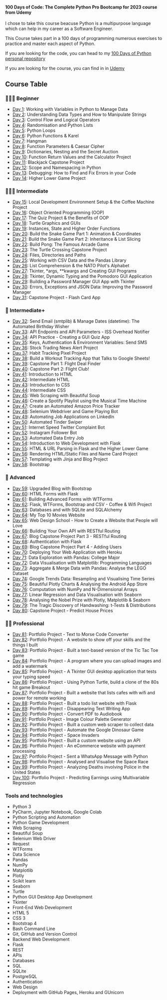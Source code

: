 
#### 100 Days of Code: The Complete Python Pro Bootcamp for 2023 course from Udemy

I chose to take this course beacuse Python is a multipurpose language which can help in my career as a Software Engineer.

This Course takes part in a 100 days of programming numerous exercises to practice and master each aspect of Python.

If you are looking for the code, you can head to my [100 Days of Python personal repository](https://github.com/Javierdemarco/100daysofpython)

If you are looking for the course, you can find in in [Udemy](https://www.udemy.com/course/100-days-of-code/)

## Course Table

### 👨🏻‍🎓 Beginner
- [Day 1](https://github.com/Javierdemarco/100daysofpython/tree/main/code/Day1_Variables): Working with Variables in Python to Manage Data
- [Day 2](https://github.com/Javierdemarco/100daysofpython/tree/main/code/Day2_Data_Types): Understanding Data Types and How to Manipulate Strings
- [Day 3](https://github.com/Javierdemarco/100daysofpython/tree/main/code/Day3_Flow_and_Logical_Operators): Control Flow and Logical Operators
- [Day 4](https://github.com/Javierdemarco/100daysofpython/tree/main/code/Day4_Random_and_Lists): Randomisation and Python Lists
- [Day 5](https://github.com/Javierdemarco/100daysofpython/tree/main/code/Day5_Loops): Python Loops
- [Day 6](https://github.com/Javierdemarco/100daysofpython/tree/main/code/Day6_Functions): Python Functions & Karel
- [Day 7](https://github.com/Javierdemarco/100daysofpython/tree/main/code/Day7_Hangman): Hangman
- [Day 8](https://github.com/Javierdemarco/100daysofpython/tree/main/code/Day8_Parameters_CaesarCipher): Function Parameters & Caesar Cipher
- [Day 9](https://github.com/Javierdemarco/100daysofpython/tree/main/code/Day9_Dictionaries): Dictionaries, Nesting and the Secret Auction
- [Day 10](https://github.com/Javierdemarco/100daysofpython/tree/main/code/Day10_Functions_Outputs): Function Return Values and the Calculator Project
- [Day 11](https://github.com/Javierdemarco/100daysofpython/tree/main/code/Day11_Blackjack): Blackjack Capstone Project
- [Day 12](https://github.com/Javierdemarco/100daysofpython/tree/main/code/Day12_Scope_NumberGuessing): Scope and Namespacing in Python
- [Day 13](https://github.com/Javierdemarco/100daysofpython/tree/main/code/Day13_Debugging): Debugging: How to Find and Fix Errors in your Code
- [Day 14](https://github.com/Javierdemarco/100daysofpython/tree/main/code/Day14_Higher_Lower_Game): Higher Lower Game Project

### 🏋🏻‍♂️ Intermediate
- [Day 15](https://github.com/Javierdemarco/100daysofpython/tree/main/code/Day15_CoffeeMachine): Local Development Environment Setup & the Coffee Machine Project
- [Day 16](https://github.com/Javierdemarco/100daysofpython/tree/main/code/Day16_OOP): Object Oriented Programming (OOP)
- [Day 17](https://github.com/Javierdemarco/100daysofpython/tree/main/code/Day17_OOP_QuizGame): The Quiz Project & the Benefits of OOP
- [Day 18](https://github.com/Javierdemarco/100daysofpython/tree/main/code/Day18_Gui_Turtle): Turtle Graphics and GUIs
- [Day 19](https://github.com/Javierdemarco/100daysofpython/tree/main/code/Day19_Instances_State_HigherOrderFunctions): Instances, State and Higher Order Functions
- [Day 20](https://github.com/Javierdemarco/100daysofpython/tree/main/code/Day20-21_SnakeGame): Build the Snake Game Part 1: Animation & Coordinates
- [Day 21](https://github.com/Javierdemarco/100daysofpython/tree/main/code/Day20-21_SnakeGame): Build the Snake Game Part 2: Inheritance & List Slicing
- [Day 22](https://github.com/Javierdemarco/100daysofpython/tree/main/code/Day22_Pong): Build Pong: The Famous Arcade Game
- [Day 23](https://github.com/Javierdemarco/100daysofpython/tree/main/code/Day23_TurtleCrossing): The Turtle Crossing Capstone Project
- [Day 24](https://github.com/Javierdemarco/100daysofpython/tree/main/code/Day24_Files_Directories_Paths): Files, Directories and Paths
- [Day 25](https://github.com/Javierdemarco/100daysofpython/tree/main/code/Day25_CSV_Pandas): Working with CSV Data and the Pandas Library
- [Day 26](https://github.com/Javierdemarco/100daysofpython/tree/main/code/Day26_ListComprehension): List Comprehension & the NATO Pilot's Alphabet
- [Day 27](day27): Tkinter, *args, **kwargs and Creating GUI Programs
- [Day 28](day28): Tkinter, Dynamic Typing and the Pomodoro GUI Application
- [Day 29](day29): Building a Password Manager GUI App with Tkinter
- [Day 30](day30): Errors, Exceptions and JSON Data: Improving the Password Manager
- [Day 31](day31): Capstone Project - Flash Card App

### 💪 Intermediate+
- [Day 32](day32): Send Email (smtplib) & Manage Dates (datetime): The Automated Birthday Wisher
- [Day 33](day33): API Endpoints and API Parameters - ISS Overhead Notifier
- [Day 34](day34): API Practice - Creating a GUI Quiz App
- [Day 35](day35): Keys, Authentication & Environment Variables: Send SMS
- [Day 36](day36): Stock Trading News Alert Project
- [Dau 37](day37): Habit Tracking Pixel Project
- [Day 38](day38): Build a Workout Tracking App that Talks to Google Sheets!
- [Day 39](day39): Capstone Part 1: Flight Deal Finder
- [Day 40](day40): Capstone Part 2: Flight Club!
- [Day 41](day41): Introduction to HTML
- [Day 42](day42): Intermediate HTML
- [Day 43](day43): Introduction to CSS
- [Day 44](day44): Intermediate CSS
- [Day 45](day45): Web Scraping with Beautiful Soup
- [Day 46](day46): Create a Spotify Playlist using the Musical Time Machine
- [Day 47](day47): Create an Automated Amazon Price Tracker
- [Day 48](day48): Selenium Webdriver and Game Playing Bot
- [Day 49](day49): Automating Job Applications on LinkedIn
- [Day 50](day50): Automated Tinder Swiper
- [Day 51](day51): Internet Speed Twitter Complaint Bot
- [Day 52](day52): Instagram Follower Bot
- [Day 53](day53): Automated Data Entry Job
- [Day 54](day54): Introduction to Web Development with Flask
- [Day 55](day55): HTML & URL Parsing in Flask and the Higher Lower Game
- [Day 56](day56): Rendering HTML/Static Files and Name Card Project
- [Day 57](day57): Templating with Jinja and Blog Project
- [Day 58](day58): Bootstrap

### 🚀 Advanced
- [Day 59](day59): Upgraded Blog with Bootstrap
- [Day 60](day60): HTML Forms with Flask
- [Day 61](day61): Building Advanced Forms with WTForms
- [Day 62](day62): Flask, WTForms, Bootstrap and CSV - Coffee & Wifi Project
- [Day 63](day63): Databases and with SQLite and SQLAlchemy
- [Day 64](day64): My Top 10 Movies Website
- [Day 65](day65): Web Design School - How to Create a Website that People will Love
- [Day 66](day66): Building Your Own API with RESTful Routing
- [Day 67](day67): Blog Capstone Project Part 3 - RESTful Routing
- [Day 68](day68): Authentication with Flask
- [Day 69](day69): Blog Capstone Project Part 4 - Adding Users
- [Day 70](day70): Deploying Your Web Application with Heroku
- [Day 71](https://github.com/Javierdemarco/100daysofpython/tree/main/code/Day71_AdvancesPandas): Data Exploration with Pandas: College Major
- [Day 72](https://github.com/Javierdemarco/100daysofpython/tree/main/code/Day72_DataVisualization): Data Visualisation with Matplotlib: Programming Languages
- [Day 73](https://github.com/Javierdemarco/100daysofpython/tree/main/code/Day73_Aggregate%26Merge): Aggregate & Merge Data with Pandas: Analyse the LEGO Dataset
- [Day 74](https://github.com/Javierdemarco/100daysofpython/tree/main/code/Day74_Resampling%26Visualizing): Google Trends Data: Resampling and Visualising Time Series
- [Day 75](https://github.com/Javierdemarco/100daysofpython/tree/main/code/Day75_Plotly): Beautiful Plotly Charts & Analysing the Android App Store
- [Day 76](https://github.com/Javierdemarco/100daysofpython/tree/main/code/Day76_Numpy): Computation with NumPy and N-Dimensional Arrays
- [Day 77](https://github.com/Javierdemarco/100daysofpython/tree/main/code/Day77_LinearRegression_Seaborn): Linear Regression and Data Visualisation with Seaborn
- [Day 78](day78): Analysing the Nobel Prize with Plotly, Matplotlib & Seaborn
- [Day 79](day79): The Tragic Discovery of Handwashing: t-Tests & Distributions
- [Day 80](day80): Capstone Project - Predict House Prices

### 👨‍💻 Professional
- [Day 81](day81): Portfolio Project - Text to Morse Code Converter
- [Day 82](day82): Portfolio Project - A website to show off your skills and the things I built
- [Day 83](day83): Portfolio Project - Built a text-based version of the Tic Tac Toe game
- [Day 84](day84): Portfolio Project - A program where you can upload images and add a watermark
- [Day 85](day85): Portfolio Project - A Tkinter GUI desktop application that tests your typing speed
- [Day 86](day86): Portfolio Project - Using Python Turtle, build a clone of the 80s hit game Breakout
- [Day 87](day87): Portfolio Project - Built a website that lists cafes with wifi and power for remote working
- [Day 88](day88): Portfolio Project - Built a todo list website with Flask
- [Day 89](day89): Portfolio Project - Disappearing Text Writing App
- [Day 90](day90): Portfolio Project - Convert PDF to Audiobook
- [Day 91](day91): Portfolio Project - Image Colour Palette Generator
- [Day 92](day92): Portfolio Project - Built a custom web scraper to collect data
- [Day 93](day93): Portfolio Project - Automate the Google Dinosaur Game
- [Day 94](day94): Portfolio Project - Space Invaders
- [Day 95](day95): Portfolio Project - Built a custom website using an API
- [Day 96](day96): Portfolio Project - An eCommerce website with payment processing
- [Day 97](day97): Portfolio Project - Sent a WhatsApp Message with Python
- [Day 98](day98): Portfolio Project - Analysed and Visualise the Space Race
- [Day 99](day99): Portfolio Project - Analyzing Deaths involving Police in the United States
- [Day 100](day100): Portfolio Project - Predicting Earnings using Multivariable Regression

### Tools and technologies

- Python 3
- PyCharm, Jupyter Notebook, Google Colab
- Python Scripting and Automation
- Python Game Development
- Web Scraping
- Beautiful Soup
- Selenium Web Driver
- Request
- WTForms
- Data Science
- Pandas
- NumPy
- Matplotlib
- Plotly
- Scikit learn
- Seaborn
- Turtle
- Python GUI Desktop App Development
- Tkinter
- Front-End Web Development
- HTML 5
- CSS 3
- Bootstrap 4
- Bash Command Line
- Git, GitHub and Version Control
- Backend Web Development
- Flask
- REST
- APIs
- Databases
- SQL
- SQLite
- PostgreSQL
- Authentication
- Web Design
- Deployment with GitHub Pages, Heroku and GUnicorn
